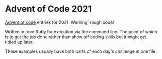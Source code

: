 # Advent of Code 2021
[Advent of code](https://adventofcode.com) entries for 2021. Warning: rough code!

Written in pure Ruby for execution via the command line. The point of which is to get the job done rather than show off coding skills but it might get tidied up later.

These examples usually have both parts of each day's challenge in one file.
